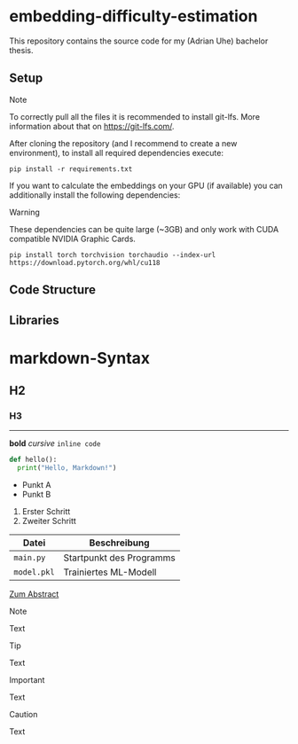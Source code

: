 # embedding-difficulty-estimation
This repository contains the source code for my (Adrian Uhe) bachelor thesis.
## Setup
> [!NOTE]
> To correctly pull all the files it is recommended to install git-lfs. More information about that on https://git-lfs.com/.

After cloning the repository (and I recommend to create a new environment), to install all required dependencies execute:
```
pip install -r requirements.txt
```
If you want to calculate the embeddings on your GPU (if available) you can additionally install the following dependencies:
> [!WARNING]
> These dependencies can be quite large (~3GB) and only work with CUDA compatible NVIDIA Graphic Cards.

```
pip install torch torchvision torchaudio --index-url https://download.pytorch.org/whl/cu118
```

## Code Structure
## Libraries

# markdown-Syntax
## H2
### H3

---

**bold**
*cursive*
`inline code`

```python 
def hello(): 
  print("Hello, Markdown!")
```

- Punkt A
- Punkt B

1. Erster Schritt
2. Zweiter Schritt

| Datei            | Beschreibung              |
|------------------|---------------------------|
| `main.py`        | Startpunkt des Programms  |
| `model.pkl`      | Trainiertes ML-Modell     |

[Zum Abstract](#abstract)

> [!NOTE]
> Text

> [!TIP]
> Text



> [!IMPORTANT]
> Text

> [!CAUTION]
> Text
